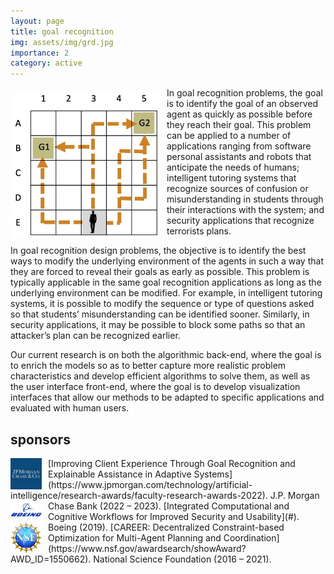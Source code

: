 ```yaml
---
layout: page
title: goal recognition
img: assets/img/grd.jpg
importance: 2
category: active
---
```

<img style="float: left; padding: 5px 10px 5px 0px; width: 240px" src="/assets/img/grd.jpg">
In goal recognition problems, the goal is to identify the goal of an observed agent as quickly as possible before they reach their goal. This problem can be applied to a number of applications ranging from software personal assistants and robots that anticipate the needs of humans; intelligent tutoring systems that recognize sources of confusion or misunderstanding in students through their interactions with the system; and security applications that recognize terrorists plans.

In goal recognition design problems, the objective is to identify the best ways to modify the underlying environment of the agents in such a way that they are forced to reveal their goals as early as possible. This problem is typically applicable in the same goal recognition applications as long as the underlying environment can be modified. For example, in intelligent tutoring systems, it is possible to modify the sequence or type of questions asked so that students’ misunderstanding can be identified sooner. Similarly, in security applications, it may be possible to block some paths so that an attacker’s plan can be recognized earlier.

Our current research is on both the algorithmic back-end, where the goal is to enrich the models so as to better capture more realistic problem characteristics and develop efficient algorithms to solve them, as well as the user interface front-end, where the goal is to develop visualization interfaces that allow our methods to be adapted to specific applications and evaluated with human users.

<h2>sponsors</h2>

<p></p>

<img style="float: left; margin: 0px 10px 0px 0px;" src="/assets/img/jpmc.jpg" width="50px">
[Improving Client Experience Through Goal Recognition and Explainable Assistance in Adaptive Systems](https://www.jpmorgan.com/technology/artificial-intelligence/research-awards/faculty-research-awards-2022).
J.P. Morgan Chase Bank (2022 – 2023).

<img style="float: left; margin: 0px 10px 0px 0px;" src="/assets/img/boeing.png" width="50px">
[Integrated Computational and Cognitive Workflows for Improved Security and Usability](#). <br/>
Boeing (2019).

<img style="float: left; margin: 0px 10px 0px 0px;" src="/assets/img/nsf.png" width="50px">
[CAREER: Decentralized Constraint-based Optimization for Multi-Agent Planning and Coordination](https://www.nsf.gov/awardsearch/showAward?AWD_ID=1550662).
National Science Foundation (2016 – 2021).